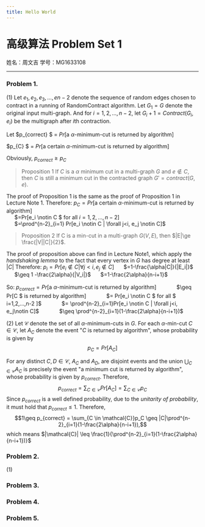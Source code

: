 ```yaml
---
title: Hello World
---
```


高级算法 Problem Set 1
==

姓名：周文吉
学号：MG1633108

----

### Problem 1.
(1)
Let $e_1,e_2,e_3,...,e{n-2}$ denote the sequence of random edges chosen to contract in a running of RandomContract algorithm.
Let $G_1 = G$ denote the original input multi-graph. And for $i=1,2,\ldots,n-2$, let $G_i + 1 = Contract(G_i,e_i)$ be the multigraph after $i$th contraction. 

Let
$p_{correct} $ = $Pr$[a $\alpha$-minimum-cut is returned by algorithm]  
 
$p_{C} $ = $Pr$[a certain $\alpha$-minimum-cut is returned by algorithm]

Obviously, $p_{correct} \geq p_C$


> Proposition 1
> If $C$ is a $\alpha$ minimum cut in a multi-graph $G$ and $e\not\in C$, then $C$ is still a minimum cut in the contracted graph $G' = contract(G,e)$.

The proof of Proposition 1 is the same as the proof of Proposition 1 in Lecture Note 1. Therefore:
$p_{C} = Pr$[a certain $\alpha$-minimum-cut is returned by algorithm$]$  
&ensp;&ensp;&ensp;$=Pr[e_i \notin C $ for all $i=1,2,...,n-2]$  
&ensp;&ensp;&ensp;$=\prod^{n-2}_{i=1} Pr[e_i \notin C | \forall j<i, e_j \notin C]$

> Proposition 2
> If C is a min-cut in a multi-graph $G(V,E)$, then $|E|\ge \frac{|V||C|}{2}$.

The proof of proposition above can find in Lecture Note1, which apply the *handshaking lemma* to the fact that every vertex in $G$ has degree at least $|C|$
Therefore:
$p_i = Pr$[$e_i \notin C | \forall j<i, e_j \notin C$]
&ensp;&ensp;&ensp;$=1-\frac{\alpha|C|}{|E_i|}$
&ensp;&ensp;&ensp;$\geq 1 -\frac{2\alpha}{|V_i|}$
&ensp;&ensp;&ensp;$=1-\frac{2\alpha}{n-i+1}$

So:
$p_{correct} = Pr[$a $\alpha$-minimum-cut is returned by algorithm$]$
　　　&ensp;$\geq Pr[C $ is returned by algorithm$]$
　　　&ensp;$= Pr[e_i \notin C $ for all $ i=1,2,...,n-2 ]$
　　　&ensp;$= \prod^{n-2}_{i=1}Pr[e_i \notin C | \forall j<i, e_j\notin C]$
　　　&ensp;$\geq \prod^{n-2}_{i=1}(1-\frac{2\alpha}{n-i+1})$

(2)
Let $\mathcal{C}$ denote the set of all $\alpha$-minimum-cuts in $G$. For each $\alpha$-min-cut $C\in\mathcal{C}$, let $A_C$ denote the event "$C$ is returned by algorithm", whose probability is given by 
$$p_C=Pr[A_C]$$

For any distinct $C,D \in \mathcal{C}$, $A_C$ and $A_D$, are disjoint events and the union $\bigcup_{C\in\mathcal{C}}A_C$ is precisely the event "a minimum cut is returned by algorithm", whose probability is given by $p_{correct}$. Therefore,
$$p_{correct} = \sum_{C \in \mathcal{C}}Pr[A_C] = \sum_{C \in \mathcal{C}}p_C$$
Since $p_{correct}$ is a well defined probability, due to the *unitarity of probability*, it must hold that $p_{correct}\le 1$. Therefore,
$$1\geq p_{correct} = \sum_{C \in \mathcal{C}}p_C \geq |C|\prod^{n-2}_{i=1}(1-\frac{2\alpha}{n-i+1}),$$
which means $|\mathcal{C}| \leq \frac{1}{\prod^{n-2}_{i=1}(1-\frac{2\alpha}{n-i+1})}$


### Problem 2.
(1)

### Problem 3.


### Problem 4.

### Problem 5.
